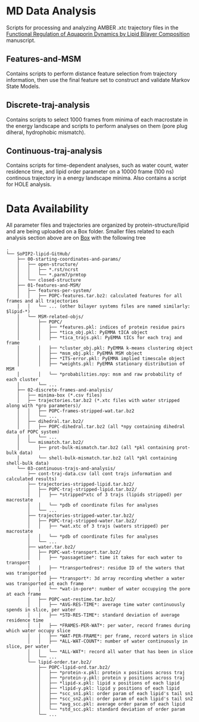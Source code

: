 # MD Data Analysis

Scripts for processing and analyzing AMBER .xtc trajectory files in the [Functional Regulation of Aquaporin Dynamics by Lipid Bilayer Composition](https://doi.org/10.1101/2023.07.20.549977) manuscript.

## Features-and-MSM
Contains scripts to perform distance feature selection from trajectory information, then use the final feature set to construct and validate Markov State Models.

## Discrete-traj-analysis
Contains scripts to select 1000 frames from minima of each macrostate in the energy landscape and scripts to perform analyses on them (pore plug diheral, hydrophobic mismatch).

## Continuous-traj-analysis
Contains scripts for time-dependent analyses, such as water count, water residence time, and lipid order parameter on a 10000 frame (100 ns) continous trajectory in a energy landscape minima. Also contains a script for HOLE analysis.

# Data Availability

All parameter files and trajectories are organized by protein-structure/lipid and are being uploaded on a Box folder. Smaller files related to each analysis section above are on [Box](https://uofi.box.com/s/uc33gid1jhyuc0oru8tr30to3x9kyj8z) with the following tree

```
.
└── SoPIP2-lipid-GitHub/
    ├── 00-starting-coordinates-and-params/
    │   ├── open-structure/
    │   │   ├── *.rst/ncrst
    │   │   └── *.parm7/prmtop
    │   └── closed-structure
    ├── 01-features-and-MSM/
    │   ├── features-per-system/
    │   │   ├── POPC-features.tar.bz2: calculated features for all frames and all trajectories
    │   │   └── ... (other bilayer systems files are named similarly: $lipid-*)
    │   └── MSM-related-objs/
    │       ├── POPC/
    │       │   ├── *features.pkl: indices of protein residue pairs
    │       │   ├── *tica_obj.pkl: PyEMMA tICA object
    │       │   ├── *tica_trajs.pkl: PyEMMA tICs for each traj and frame
    │       │   ├── *cluster_obj.pkl: PyEMMA k-means clustering object
    │       │   ├── *msm_obj.pkl: PyEMMA MSM object
    │       │   ├── *ITS-error.pkl: PyEMMA implied timescale object
    │       │   ├── *weights.pkl: PyEMMA stationary distribution of MSM
    │       │   └── *probabilities.npy: msm and raw probability of each cluster
    │       └── ...
    ├── 02-discrete-frames-and-analysis/
    │   ├── minima-box (*.csv files)
    │   ├── trajectories.tar.bz2 (*.xtc files with water stripped along with *gro parameters)/
    │   │   ├── POPC-frames-stripped-wat.tar.bz2
    │   │   └── ...
    │   ├── dihedral.tar.bz2/
    │   │   ├── POPC-dihedral.tar.bz2 (all *npy containing dihedral data of POPC system)
    │   │   └── ...
    │   └── mismatch.tar.bz2/
    │       ├── prot-bulk-mismatch.tar.bz2 (all *pkl containing prot-bulk data)
    │       └── shell-bulk-mismatch.tar.bz2 (all *pkl containing shell-bulk data)
    └── 03-continuous-trajs-and-analysis/
        ├── cont-traj-data.csv (all cont trajs information and calculated results)
        ├── trajectories-stripped-lipid.tar.bz2/
        │   ├── POPC-traj-stripped-lipid.tar.bz2/
        │   │   ├── *stripped*xtc of 3 trajs (lipids stripped) per macrostate
        │   │   └── *pdb of coordinate files for analyses
        │   └── ...
        ├── trajectories-stripped-water.tar.bz2/
        │   ├── POPC-traj-stripped-water.tar.bz2/
        │   │   ├── *wat.xtc of 3 trajs (waters stripped) per macrostate
        │   │   └── *pdb of coordinate files for analyses
        │   └── ...
        ├── water.tar.bz2/
        │   ├── POPC-wat-transport.tar.bz2/
        │   │   ├── *passagetime*: time it takes for each water to transport
        │   │   ├── *transportedres*: residue ID of the waters that was transported
        │   │   ├── *transport*: 3d array recording whether a water was transported at each frame
        │   │   └── *wat-in-pore*: number of water occupying the pore at each frame
        │   ├── POPC-wat-restime.tar.bz2/
        │   │   ├── *AVG-RES-TIME*: average time water continuously spends in slice, per water
        │   │   ├── *STD-RES-TIME*: standard deviation of average residence time
        │   │   ├── *FRAMES-PER-WAT*: per water, record frames during which water occupy slice
        │   │   ├── *WAT-PER-FRAME*: per frame, record waters in slice
        │   │   ├── *ALL-WAT-COUNT*: number of water continuously in slice, per water
        │   │   └── *ALL-WAT*: record all water that has been in slice
        │   └── ...
        └── lipid-order.tar.bz2/
            ├── POPC-lipid-ord.tar.bz2/
            │   ├── *protein-x.pkl: protein x positions across traj
            │   ├── *protein-y.pkl: protein y positions across traj
            │   ├── *lipid-x.pkl: lipid x positions of each lipid
            │   ├── *lipid-y.pkl: lipid y positions of each lipid
            │   ├── *scc_sn1.pkl: order param of each lipid's tail sn1
            │   ├── *scc_sn2.pkl: order param of each lipid's tail sn2
            │   ├── *avg_scc.pkl: average order param of each lipid
            │   └── *std_scc.pkl: standard deviation of order param
            └── ...
